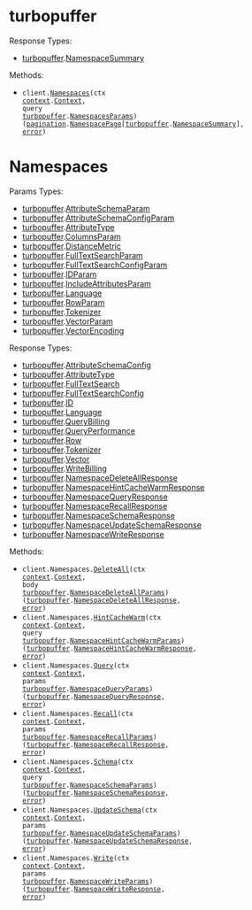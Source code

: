 # turbopuffer

Response Types:

- <a href="https://pkg.go.dev/github.com/turbopuffer/turbopuffer-go">turbopuffer</a>.<a href="https://pkg.go.dev/github.com/turbopuffer/turbopuffer-go#NamespaceSummary">NamespaceSummary</a>

Methods:

- <code title="get /v1/namespaces">client.<a href="https://pkg.go.dev/github.com/turbopuffer/turbopuffer-go#TurbopufferService.Namespaces">Namespaces</a>(ctx <a href="https://pkg.go.dev/context">context</a>.<a href="https://pkg.go.dev/context#Context">Context</a>, query <a href="https://pkg.go.dev/github.com/turbopuffer/turbopuffer-go">turbopuffer</a>.<a href="https://pkg.go.dev/github.com/turbopuffer/turbopuffer-go#NamespacesParams">NamespacesParams</a>) (<a href="https://pkg.go.dev/github.com/turbopuffer/turbopuffer-go/packages/pagination">pagination</a>.<a href="https://pkg.go.dev/github.com/turbopuffer/turbopuffer-go/packages/pagination#NamespacePage">NamespacePage</a>[<a href="https://pkg.go.dev/github.com/turbopuffer/turbopuffer-go">turbopuffer</a>.<a href="https://pkg.go.dev/github.com/turbopuffer/turbopuffer-go#NamespaceSummary">NamespaceSummary</a>], <a href="https://pkg.go.dev/builtin#error">error</a>)</code>

# Namespaces

Params Types:

- <a href="https://pkg.go.dev/github.com/turbopuffer/turbopuffer-go">turbopuffer</a>.<a href="https://pkg.go.dev/github.com/turbopuffer/turbopuffer-go#AttributeSchemaParam">AttributeSchemaParam</a>
- <a href="https://pkg.go.dev/github.com/turbopuffer/turbopuffer-go">turbopuffer</a>.<a href="https://pkg.go.dev/github.com/turbopuffer/turbopuffer-go#AttributeSchemaConfigParam">AttributeSchemaConfigParam</a>
- <a href="https://pkg.go.dev/github.com/turbopuffer/turbopuffer-go">turbopuffer</a>.<a href="https://pkg.go.dev/github.com/turbopuffer/turbopuffer-go#AttributeType">AttributeType</a>
- <a href="https://pkg.go.dev/github.com/turbopuffer/turbopuffer-go">turbopuffer</a>.<a href="https://pkg.go.dev/github.com/turbopuffer/turbopuffer-go#ColumnsParam">ColumnsParam</a>
- <a href="https://pkg.go.dev/github.com/turbopuffer/turbopuffer-go">turbopuffer</a>.<a href="https://pkg.go.dev/github.com/turbopuffer/turbopuffer-go#DistanceMetric">DistanceMetric</a>
- <a href="https://pkg.go.dev/github.com/turbopuffer/turbopuffer-go">turbopuffer</a>.<a href="https://pkg.go.dev/github.com/turbopuffer/turbopuffer-go#FullTextSearchParam">FullTextSearchParam</a>
- <a href="https://pkg.go.dev/github.com/turbopuffer/turbopuffer-go">turbopuffer</a>.<a href="https://pkg.go.dev/github.com/turbopuffer/turbopuffer-go#FullTextSearchConfigParam">FullTextSearchConfigParam</a>
- <a href="https://pkg.go.dev/github.com/turbopuffer/turbopuffer-go">turbopuffer</a>.<a href="https://pkg.go.dev/github.com/turbopuffer/turbopuffer-go#IDParam">IDParam</a>
- <a href="https://pkg.go.dev/github.com/turbopuffer/turbopuffer-go">turbopuffer</a>.<a href="https://pkg.go.dev/github.com/turbopuffer/turbopuffer-go#IncludeAttributesParam">IncludeAttributesParam</a>
- <a href="https://pkg.go.dev/github.com/turbopuffer/turbopuffer-go">turbopuffer</a>.<a href="https://pkg.go.dev/github.com/turbopuffer/turbopuffer-go#Language">Language</a>
- <a href="https://pkg.go.dev/github.com/turbopuffer/turbopuffer-go">turbopuffer</a>.<a href="https://pkg.go.dev/github.com/turbopuffer/turbopuffer-go#RowParam">RowParam</a>
- <a href="https://pkg.go.dev/github.com/turbopuffer/turbopuffer-go">turbopuffer</a>.<a href="https://pkg.go.dev/github.com/turbopuffer/turbopuffer-go#Tokenizer">Tokenizer</a>
- <a href="https://pkg.go.dev/github.com/turbopuffer/turbopuffer-go">turbopuffer</a>.<a href="https://pkg.go.dev/github.com/turbopuffer/turbopuffer-go#VectorParam">VectorParam</a>
- <a href="https://pkg.go.dev/github.com/turbopuffer/turbopuffer-go">turbopuffer</a>.<a href="https://pkg.go.dev/github.com/turbopuffer/turbopuffer-go#VectorEncoding">VectorEncoding</a>

Response Types:

- <a href="https://pkg.go.dev/github.com/turbopuffer/turbopuffer-go">turbopuffer</a>.<a href="https://pkg.go.dev/github.com/turbopuffer/turbopuffer-go#AttributeSchemaConfig">AttributeSchemaConfig</a>
- <a href="https://pkg.go.dev/github.com/turbopuffer/turbopuffer-go">turbopuffer</a>.<a href="https://pkg.go.dev/github.com/turbopuffer/turbopuffer-go#AttributeType">AttributeType</a>
- <a href="https://pkg.go.dev/github.com/turbopuffer/turbopuffer-go">turbopuffer</a>.<a href="https://pkg.go.dev/github.com/turbopuffer/turbopuffer-go#FullTextSearch">FullTextSearch</a>
- <a href="https://pkg.go.dev/github.com/turbopuffer/turbopuffer-go">turbopuffer</a>.<a href="https://pkg.go.dev/github.com/turbopuffer/turbopuffer-go#FullTextSearchConfig">FullTextSearchConfig</a>
- <a href="https://pkg.go.dev/github.com/turbopuffer/turbopuffer-go">turbopuffer</a>.<a href="https://pkg.go.dev/github.com/turbopuffer/turbopuffer-go#ID">ID</a>
- <a href="https://pkg.go.dev/github.com/turbopuffer/turbopuffer-go">turbopuffer</a>.<a href="https://pkg.go.dev/github.com/turbopuffer/turbopuffer-go#Language">Language</a>
- <a href="https://pkg.go.dev/github.com/turbopuffer/turbopuffer-go">turbopuffer</a>.<a href="https://pkg.go.dev/github.com/turbopuffer/turbopuffer-go#QueryBilling">QueryBilling</a>
- <a href="https://pkg.go.dev/github.com/turbopuffer/turbopuffer-go">turbopuffer</a>.<a href="https://pkg.go.dev/github.com/turbopuffer/turbopuffer-go#QueryPerformance">QueryPerformance</a>
- <a href="https://pkg.go.dev/github.com/turbopuffer/turbopuffer-go">turbopuffer</a>.<a href="https://pkg.go.dev/github.com/turbopuffer/turbopuffer-go#Row">Row</a>
- <a href="https://pkg.go.dev/github.com/turbopuffer/turbopuffer-go">turbopuffer</a>.<a href="https://pkg.go.dev/github.com/turbopuffer/turbopuffer-go#Tokenizer">Tokenizer</a>
- <a href="https://pkg.go.dev/github.com/turbopuffer/turbopuffer-go">turbopuffer</a>.<a href="https://pkg.go.dev/github.com/turbopuffer/turbopuffer-go#Vector">Vector</a>
- <a href="https://pkg.go.dev/github.com/turbopuffer/turbopuffer-go">turbopuffer</a>.<a href="https://pkg.go.dev/github.com/turbopuffer/turbopuffer-go#WriteBilling">WriteBilling</a>
- <a href="https://pkg.go.dev/github.com/turbopuffer/turbopuffer-go">turbopuffer</a>.<a href="https://pkg.go.dev/github.com/turbopuffer/turbopuffer-go#NamespaceDeleteAllResponse">NamespaceDeleteAllResponse</a>
- <a href="https://pkg.go.dev/github.com/turbopuffer/turbopuffer-go">turbopuffer</a>.<a href="https://pkg.go.dev/github.com/turbopuffer/turbopuffer-go#NamespaceHintCacheWarmResponse">NamespaceHintCacheWarmResponse</a>
- <a href="https://pkg.go.dev/github.com/turbopuffer/turbopuffer-go">turbopuffer</a>.<a href="https://pkg.go.dev/github.com/turbopuffer/turbopuffer-go#NamespaceQueryResponse">NamespaceQueryResponse</a>
- <a href="https://pkg.go.dev/github.com/turbopuffer/turbopuffer-go">turbopuffer</a>.<a href="https://pkg.go.dev/github.com/turbopuffer/turbopuffer-go#NamespaceRecallResponse">NamespaceRecallResponse</a>
- <a href="https://pkg.go.dev/github.com/turbopuffer/turbopuffer-go">turbopuffer</a>.<a href="https://pkg.go.dev/github.com/turbopuffer/turbopuffer-go#NamespaceSchemaResponse">NamespaceSchemaResponse</a>
- <a href="https://pkg.go.dev/github.com/turbopuffer/turbopuffer-go">turbopuffer</a>.<a href="https://pkg.go.dev/github.com/turbopuffer/turbopuffer-go#NamespaceUpdateSchemaResponse">NamespaceUpdateSchemaResponse</a>
- <a href="https://pkg.go.dev/github.com/turbopuffer/turbopuffer-go">turbopuffer</a>.<a href="https://pkg.go.dev/github.com/turbopuffer/turbopuffer-go#NamespaceWriteResponse">NamespaceWriteResponse</a>

Methods:

- <code title="delete /v2/namespaces/{namespace}">client.Namespaces.<a href="https://pkg.go.dev/github.com/turbopuffer/turbopuffer-go#NamespaceService.DeleteAll">DeleteAll</a>(ctx <a href="https://pkg.go.dev/context">context</a>.<a href="https://pkg.go.dev/context#Context">Context</a>, body <a href="https://pkg.go.dev/github.com/turbopuffer/turbopuffer-go">turbopuffer</a>.<a href="https://pkg.go.dev/github.com/turbopuffer/turbopuffer-go#NamespaceDeleteAllParams">NamespaceDeleteAllParams</a>) (<a href="https://pkg.go.dev/github.com/turbopuffer/turbopuffer-go">turbopuffer</a>.<a href="https://pkg.go.dev/github.com/turbopuffer/turbopuffer-go#NamespaceDeleteAllResponse">NamespaceDeleteAllResponse</a>, <a href="https://pkg.go.dev/builtin#error">error</a>)</code>
- <code title="get /v1/namespaces/{namespace}/hint_cache_warm">client.Namespaces.<a href="https://pkg.go.dev/github.com/turbopuffer/turbopuffer-go#NamespaceService.HintCacheWarm">HintCacheWarm</a>(ctx <a href="https://pkg.go.dev/context">context</a>.<a href="https://pkg.go.dev/context#Context">Context</a>, query <a href="https://pkg.go.dev/github.com/turbopuffer/turbopuffer-go">turbopuffer</a>.<a href="https://pkg.go.dev/github.com/turbopuffer/turbopuffer-go#NamespaceHintCacheWarmParams">NamespaceHintCacheWarmParams</a>) (<a href="https://pkg.go.dev/github.com/turbopuffer/turbopuffer-go">turbopuffer</a>.<a href="https://pkg.go.dev/github.com/turbopuffer/turbopuffer-go#NamespaceHintCacheWarmResponse">NamespaceHintCacheWarmResponse</a>, <a href="https://pkg.go.dev/builtin#error">error</a>)</code>
- <code title="post /v2/namespaces/{namespace}/query">client.Namespaces.<a href="https://pkg.go.dev/github.com/turbopuffer/turbopuffer-go#NamespaceService.Query">Query</a>(ctx <a href="https://pkg.go.dev/context">context</a>.<a href="https://pkg.go.dev/context#Context">Context</a>, params <a href="https://pkg.go.dev/github.com/turbopuffer/turbopuffer-go">turbopuffer</a>.<a href="https://pkg.go.dev/github.com/turbopuffer/turbopuffer-go#NamespaceQueryParams">NamespaceQueryParams</a>) (<a href="https://pkg.go.dev/github.com/turbopuffer/turbopuffer-go">turbopuffer</a>.<a href="https://pkg.go.dev/github.com/turbopuffer/turbopuffer-go#NamespaceQueryResponse">NamespaceQueryResponse</a>, <a href="https://pkg.go.dev/builtin#error">error</a>)</code>
- <code title="post /v1/namespaces/{namespace}/_debug/recall">client.Namespaces.<a href="https://pkg.go.dev/github.com/turbopuffer/turbopuffer-go#NamespaceService.Recall">Recall</a>(ctx <a href="https://pkg.go.dev/context">context</a>.<a href="https://pkg.go.dev/context#Context">Context</a>, params <a href="https://pkg.go.dev/github.com/turbopuffer/turbopuffer-go">turbopuffer</a>.<a href="https://pkg.go.dev/github.com/turbopuffer/turbopuffer-go#NamespaceRecallParams">NamespaceRecallParams</a>) (<a href="https://pkg.go.dev/github.com/turbopuffer/turbopuffer-go">turbopuffer</a>.<a href="https://pkg.go.dev/github.com/turbopuffer/turbopuffer-go#NamespaceRecallResponse">NamespaceRecallResponse</a>, <a href="https://pkg.go.dev/builtin#error">error</a>)</code>
- <code title="get /v1/namespaces/{namespace}/schema">client.Namespaces.<a href="https://pkg.go.dev/github.com/turbopuffer/turbopuffer-go#NamespaceService.Schema">Schema</a>(ctx <a href="https://pkg.go.dev/context">context</a>.<a href="https://pkg.go.dev/context#Context">Context</a>, query <a href="https://pkg.go.dev/github.com/turbopuffer/turbopuffer-go">turbopuffer</a>.<a href="https://pkg.go.dev/github.com/turbopuffer/turbopuffer-go#NamespaceSchemaParams">NamespaceSchemaParams</a>) (<a href="https://pkg.go.dev/github.com/turbopuffer/turbopuffer-go">turbopuffer</a>.<a href="https://pkg.go.dev/github.com/turbopuffer/turbopuffer-go#NamespaceSchemaResponse">NamespaceSchemaResponse</a>, <a href="https://pkg.go.dev/builtin#error">error</a>)</code>
- <code title="post /v1/namespaces/{namespace}/schema">client.Namespaces.<a href="https://pkg.go.dev/github.com/turbopuffer/turbopuffer-go#NamespaceService.UpdateSchema">UpdateSchema</a>(ctx <a href="https://pkg.go.dev/context">context</a>.<a href="https://pkg.go.dev/context#Context">Context</a>, params <a href="https://pkg.go.dev/github.com/turbopuffer/turbopuffer-go">turbopuffer</a>.<a href="https://pkg.go.dev/github.com/turbopuffer/turbopuffer-go#NamespaceUpdateSchemaParams">NamespaceUpdateSchemaParams</a>) (<a href="https://pkg.go.dev/github.com/turbopuffer/turbopuffer-go">turbopuffer</a>.<a href="https://pkg.go.dev/github.com/turbopuffer/turbopuffer-go#NamespaceUpdateSchemaResponse">NamespaceUpdateSchemaResponse</a>, <a href="https://pkg.go.dev/builtin#error">error</a>)</code>
- <code title="post /v2/namespaces/{namespace}">client.Namespaces.<a href="https://pkg.go.dev/github.com/turbopuffer/turbopuffer-go#NamespaceService.Write">Write</a>(ctx <a href="https://pkg.go.dev/context">context</a>.<a href="https://pkg.go.dev/context#Context">Context</a>, params <a href="https://pkg.go.dev/github.com/turbopuffer/turbopuffer-go">turbopuffer</a>.<a href="https://pkg.go.dev/github.com/turbopuffer/turbopuffer-go#NamespaceWriteParams">NamespaceWriteParams</a>) (<a href="https://pkg.go.dev/github.com/turbopuffer/turbopuffer-go">turbopuffer</a>.<a href="https://pkg.go.dev/github.com/turbopuffer/turbopuffer-go#NamespaceWriteResponse">NamespaceWriteResponse</a>, <a href="https://pkg.go.dev/builtin#error">error</a>)</code>
